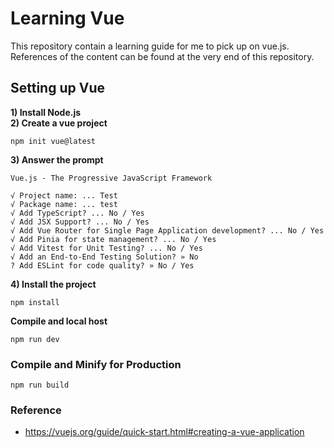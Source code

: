 # Learning Vue

This repository contain a learning guide for me to pick up on vue.js. References of the content can be found at the very end of this repository. 

## Setting up Vue
**1)  Install Node.js**  
**2)  Create a vue project**  
```
npm init vue@latest
```
**3)  Answer the prompt**  
```
Vue.js - The Progressive JavaScript Framework

√ Project name: ... Test
√ Package name: ... test
√ Add TypeScript? ... No / Yes
√ Add JSX Support? ... No / Yes
√ Add Vue Router for Single Page Application development? ... No / Yes
√ Add Pinia for state management? ... No / Yes
√ Add Vitest for Unit Testing? ... No / Yes
√ Add an End-to-End Testing Solution? » No
? Add ESLint for code quality? » No / Yes
```
**4) Install the project**

```
npm install
```

**Compile and local host**

```
npm run dev
```

### Compile and Minify for Production

```
npm run build
```

### Reference
- https://vuejs.org/guide/quick-start.html#creating-a-vue-application
